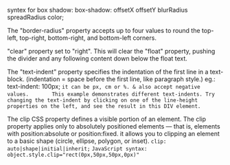 syntex for box shadow:
box-shadow: offsetX offsetY blurRadius spreadRadius color;

<!--  -->

The "border-radius" property accepts up to four values to round the top-left, top-right, bottom-right, and bottom-left corners.

<!--  -->

"clear" property set to "right". This will clear the "float" property, pushing the divider and any following content down below the float text.

<!--  -->

The "text-indent" property specifies the indentation of the first line in a text-block. (indentation = space before the first line, like paragraph style.)
eg.: text-indent: 100px; `it can be px, cm or %. & also accept negative values.`
`       This example demonstrates different text-indents. Try changing the text-indent by clicking on one of the line-height properties on the left, and see the result in this DIV element.`

<!--  -->

The clip CSS property defines a visible portion of an element. The clip property applies only to absolutely positioned elements — that is, elements with position:absolute or position:fixed. it allows you to clipping an element to a basic shape (circle, ellipse, polygon, or inset).
`clip: auto|shape|initial|inherit;`
`JavaScript syntax: object.style.clip="rect(0px,50px,50px,0px)"`

<!--  -->
